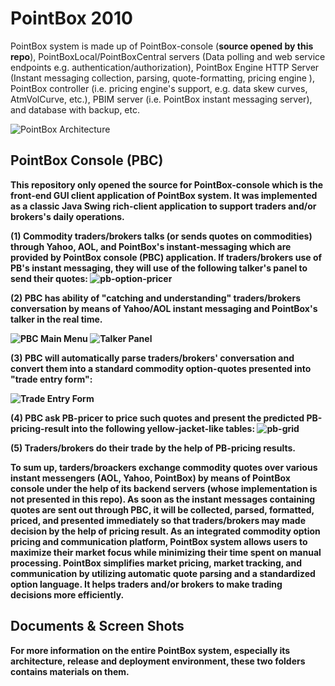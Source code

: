 # PointBox 2010
PointBox system is made up of PointBox-console (<strong>source opened by this repo</strong>), PointBoxLocal/PointBoxCentral servers (Data polling and web service endpoints e.g. authentication/authorization), PointBox Engine HTTP Server (Instant messaging collection, parsing, quote-formatting, pricing engine ), PointBox controller (i.e. pricing engine's support, e.g. data skew curves, AtmVolCurve, etc.), PBIM server (i.e. PointBox instant messaging server), and database with backup, etc. 

![PointBox Architecture](https://github.com/zhijun98/pointbox_2010/assets/9690419/b478a1aa-8ecc-4373-92ee-858ecf5f8314)

## PointBox Console (PBC)
<strong>This repository only opened the source for PointBox-console<strong> which is the front-end GUI client application of PointBox system. It was implemented as a classic Java Swing rich-client application to support traders and/or brokers's daily operations. 

(1) Commodity traders/brokers talks (or sends quotes on commodities) through Yahoo, AOL, and PointBox's instant-messaging which are provided by PointBox console (PBC) application. If traders/brokers use of PB's instant messaging, they will use of the following talker's panel to send their quotes:
![pb-option-pricer](https://github.com/zhijun98/pointbox_2010/assets/9690419/0fac8425-8040-4753-9208-8b52836e772c)

(2) PBC has ability of "catching and understanding" traders/brokers conversation by means of Yahoo/AOL instant messaging and PointBox's talker in the real time.

![PBC Main Menu](https://github.com/zhijun98/pointbox_2010/assets/9690419/3e082d65-ea80-451c-b30e-a983dafbdb56)
![Talker Panel](https://github.com/zhijun98/pointbox_2010/assets/9690419/4de232fc-5b2d-42c3-963a-bdfc10d0558b)

(3) PBC will automatically parse traders/brokers' conversation and convert them into a standard commodity option-quotes presented into "trade entry form":

![Trade Entry Form](https://github.com/zhijun98/pointbox_2010/assets/9690419/ec211eaa-768d-45ed-8336-4df57a059246)

(4) PBC ask PB-pricer to price such quotes and present the predicted PB-pricing-result into the following yellow-jacket-like tables:
![pb-grid](https://github.com/zhijun98/pointbox_2010/assets/9690419/17781e34-bf98-4f2a-82a9-31d6a1ba29d4)

(5) Traders/brokers do their trade by the help of PB-pricing results.

To sum up, tarders/broackers exchange commodity quotes over various instant messengers (AOL, Yahoo, PointBox) by means of PointBox console under the help of its backend servers (whose implementation is not presented in this repo). As soon as the instant messages containing quotes are sent out through PBC, it will be collected, parsed, formatted, priced, and presented immediately so that traders/brokers may made decision by the help of pricing result. As an integrated commodity option pricing and communication platform, PointBox system allows users to maximize their market focus while minimizing their time spent on manual processing. PointBox simplifies market pricing, market tracking, and communication by utilizing automatic quote parsing and a standardized option language. It helps traders and/or brokers to make trading decisions more efficiently. 

## Documents & Screen Shots
For more information on the entire PointBox system, especially its architecture, release and deployment environment, these two folders contains materials on them. 

